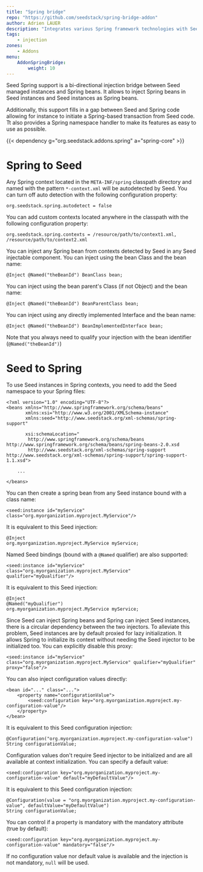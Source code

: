 ```yaml
---
title: "Spring bridge"
repo: "https://github.com/seedstack/spring-bridge-addon"
author: Adrien LAUER
description: "Integrates various Spring framework technologies with SeedStack to enable composing hybrid applications."
tags:
    - injection
zones:
    - Addons
menu:
    AddonSpringBridge:
        weight: 10
---
```


Seed Spring support is a bi-directional injection bridge between Seed managed instances and Spring beans. It allows to
inject Spring beans in Seed instances and Seed instances as Spring beans.

Additionally, this support fills in a gap between Seed and Spring code allowing for instance to initiate a Spring-based 
transaction from Seed code. Tt also provides a Spring namespace handler to make its features as easy to use as possible.

{{< dependency g="org.seedstack.addons.spring" a="spring-core" >}}

# Spring to Seed

Any Spring context located in the `META-INF/spring` classpath directory and named with the pattern `*-context.xml` will
be autodetected by Seed. You can turn off auto detection with the following configuration property:
 
    org.seedstack.spring.autodetect = false
    
You can add custom contexts located anywhere in the classpath with the following configuration property:
    
    org.seedstack.spring.contexts = /resource/path/to/context1.xml, /resource/path/to/context2.xml

You can inject any Spring bean from contexts detected by Seed in any Seed injectable component. You can inject using the 
bean Class and the bean name: 

    @Inject @Named("theBeanId") BeanClass bean;

You can inject using the bean parent's Class (if not Object) and the bean name: 
    
    @Inject @Named("theBeanId") BeanParentClass bean;
    
You can inject using any directly implemented Interface and the bean name: 
    
    @Inject @Named("theBeanId") BeanImplementedInterface bean;

Note that you always need to qualify your injection with the bean identifier (`@Named("theBeanId")`)

# Seed to Spring

To use Seed instances in Spring contexts, you need to add the Seed namespace to your Spring files:

    <?xml version="1.0" encoding="UTF-8"?>
    <beans xmlns="http://www.springframework.org/schema/beans" 
           xmlns:xsi="http://www.w3.org/2001/XMLSchema-instance"
           xmlns:seed="http://www.seedstack.org/xml-schemas/spring-support"
           
           xsi:schemaLocation="
            http://www.springframework.org/schema/beans http://www.springframework.org/schema/beans/spring-beans-2.0.xsd
            http://www.seedstack.org/xml-schemas/spring-support http://www.seedstack.org/xml-schemas/spring-support/spring-support-1.1.xsd">
    
        ...
        
    </beans>


You can then create a spring bean from any Seed instance bound with a class name:

    <seed:instance id="myService" class="org.myorganization.myproject.MyService"/>
    
It is equivalent to this Seed injection:

    @Inject
    org.myorganization.myproject.MyService myService;
    
Named Seed bindings (bound with a `@Named` qualifier) are also supported:

    <seed:instance id="myService" class="org.myorganization.myproject.MyService" qualifier="myQualifier"/>

It is equivalent to this Seed injection:

    @Inject
    @Named("myQualifier")
    org.myorganization.myproject.MyService myService;
    
Since Seed can inject Spring beans and Spring can inject Seed instances, there is a circular dependency between the two
injectors. To alleviate this problem, Seed instances are by default proxied for lazy initialization. It allows Spring to 
initialize its context without needing the Seed injector to be initialized too. You can explicitly disable this proxy:

    <seed:instance id="myService" class="org.myorganization.myproject.MyService" qualifier="myQualifier" proxy="false"/>

You can also inject configuration values directly:

    <bean id="..." class="...">
        <property name="configurationValue">
            <seed:configuration key="org.myorganization.myproject.my-configuration-value"/>
        </property>
    </bean>
    
It is equivalent to this Seed configuration injection:

    @Configuration("org.myorganization.myproject.my-configuration-value")
    String configurationValue;
    
Configuration values don't require Seed injector to be initialized and are all available at context initialization. You 
can specify a default value:

    <seed:configuration key="org.myorganization.myproject.my-configuration-value" default="myDefaultValue"/>
            
It is equivalent to this Seed configuration injection:

    @Configuration(value = "org.myorganization.myproject.my-configuration-value", defaultValue="myDefaultValue")
    String configurationValue;
    
You can control if a property is mandatory with the mandatory attribute (true by default):
    
    <seed:configuration key="org.myorganization.myproject.my-configuration-value" mandatory="false"/>
    
If no configuration value nor default value is available and the injection is not mandatory, `null` will be used. 
    